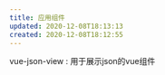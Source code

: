 ```yaml
---
title: 应用组件
updated: 2020-12-08T18:13:13
created: 2020-12-08T18:12:55
---
```


vue-json-view : 用于展示json的vue组件
